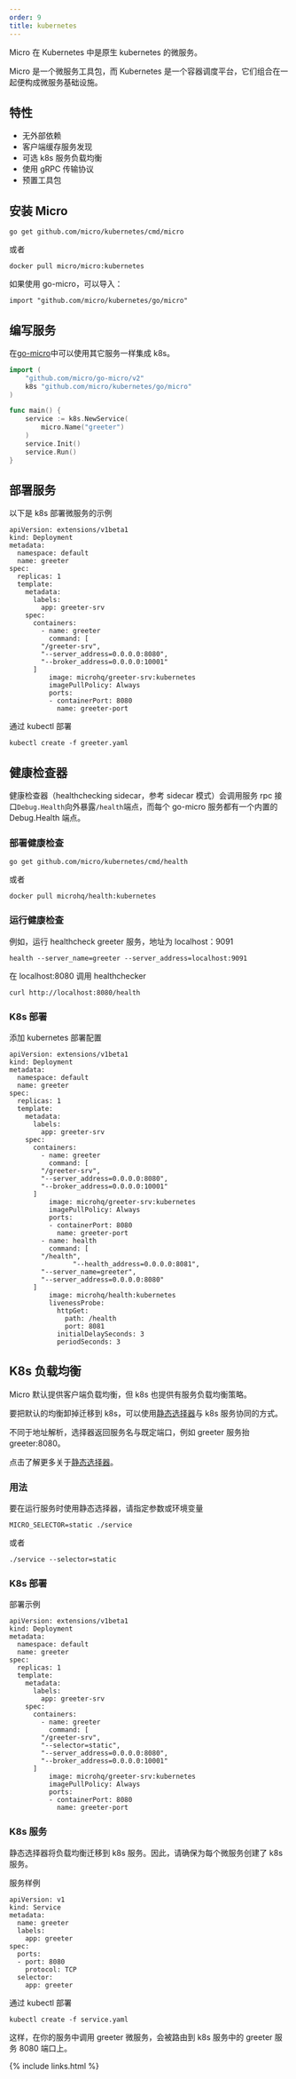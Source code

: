 ```yaml
---
order: 9
title: kubernetes
---
```


Micro 在 Kubernetes 中是原生 kubernetes 的微服务。

Micro 是一个微服务工具包，而 Kubernetes 是一个容器调度平台，它们组合在一起便构成微服务基础设施。

## 特性

- 无外部依赖
- 客户端缓存服务发现
- 可选 k8s 服务负载均衡
- 使用 gRPC 传输协议
- 预置工具包

## 安装 Micro

```
go get github.com/micro/kubernetes/cmd/micro
```

或者

```
docker pull micro/micro:kubernetes
```

如果使用 go-micro，可以导入：

```
import "github.com/micro/kubernetes/go/micro"
```

## 编写服务

在[go-micro](https://github.com/micro/go-micro)中可以使用其它服务一样集成 k8s。

```go
import (
	"github.com/micro/go-micro/v2"
	k8s "github.com/micro/kubernetes/go/micro"
)

func main() {
	service := k8s.NewService(
		micro.Name("greeter")
	)
	service.Init()
	service.Run()
}
```

## 部署服务

以下是 k8s 部署微服务的示例

```
apiVersion: extensions/v1beta1
kind: Deployment
metadata:
  namespace: default
  name: greeter
spec:
  replicas: 1
  template:
    metadata:
      labels:
        app: greeter-srv
    spec:
      containers:
        - name: greeter
          command: [
		"/greeter-srv",
		"--server_address=0.0.0.0:8080",
		"--broker_address=0.0.0.0:10001"
	  ]
          image: microhq/greeter-srv:kubernetes
          imagePullPolicy: Always
          ports:
          - containerPort: 8080
            name: greeter-port
```

通过 kubectl 部署

```
kubectl create -f greeter.yaml
```

## 健康检查器

健康检查器（healthchecking sidecar，参考 sidecar 模式）会调用服务 rpc 接口`Debug.Health`向外暴露`/health`端点，而每个 go-micro 服务都有一个内置的 Debug.Health 端点。

### 部署健康检查

```
go get github.com/micro/kubernetes/cmd/health
```

或者

```
docker pull microhq/health:kubernetes
```

### 运行健康检查

例如，运行 healthcheck greeter 服务，地址为 localhost：9091

```
health --server_name=greeter --server_address=localhost:9091
```

在 localhost:8080 调用 healthchecker

```
curl http://localhost:8080/health
```

### K8s 部署

添加 kubernetes 部署配置

```
apiVersion: extensions/v1beta1
kind: Deployment
metadata:
  namespace: default
  name: greeter
spec:
  replicas: 1
  template:
    metadata:
      labels:
        app: greeter-srv
    spec:
      containers:
        - name: greeter
          command: [
		"/greeter-srv",
		"--server_address=0.0.0.0:8080",
		"--broker_address=0.0.0.0:10001"
	  ]
          image: microhq/greeter-srv:kubernetes
          imagePullPolicy: Always
          ports:
          - containerPort: 8080
            name: greeter-port
        - name: health
          command: [
		"/health",
                "--health_address=0.0.0.0:8081",
		"--server_name=greeter",
		"--server_address=0.0.0.0:8080"
	  ]
          image: microhq/health:kubernetes
          livenessProbe:
            httpGet:
              path: /health
              port: 8081
            initialDelaySeconds: 3
            periodSeconds: 3
```

## K8s 负载均衡

Micro 默认提供客户端负载均衡，但 k8s 也提供有服务负载均衡策略。

要把默认的均衡卸掉迁移到 k8s，可以使用[静态选择器](https://github.com/micro/go-plugins/tree/master/selector/static)与 k8s 服务协同的方式。

不同于地址解析，选择器返回服务名与既定端口，例如 greeter 服务抬 greeter:8080。

点击了解更多关于[静态选择器](https://github.com/micro/go-plugins/tree/master/selector/static)。

### 用法

要在运行服务时使用静态选择器，请指定参数或环境变量

```
MICRO_SELECTOR=static ./service
```

或者

```
./service --selector=static
```

### K8s 部署

部署示例

```
apiVersion: extensions/v1beta1
kind: Deployment
metadata:
  namespace: default
  name: greeter
spec:
  replicas: 1
  template:
    metadata:
      labels:
        app: greeter-srv
    spec:
      containers:
        - name: greeter
          command: [
		"/greeter-srv",
		"--selector=static",
		"--server_address=0.0.0.0:8080",
		"--broker_address=0.0.0.0:10001"
	  ]
          image: microhq/greeter-srv:kubernetes
          imagePullPolicy: Always
          ports:
          - containerPort: 8080
            name: greeter-port
```

### K8s 服务

静态选择器将负载均衡迁移到 k8s 服务。因此，请确保为每个微服务创建了 k8s 服务。

服务样例

```
apiVersion: v1
kind: Service
metadata:
  name: greeter
  labels:
    app: greeter
spec:
  ports:
  - port: 8080
    protocol: TCP
  selector:
    app: greeter
```

通过 kubectl 部署

```
kubectl create -f service.yaml
```

这样，在你的服务中调用 greeter 微服务，会被路由到 k8s 服务中的 greeter 服务 8080 端口上。

{% include links.html %}
